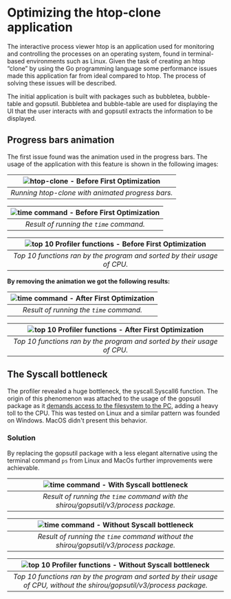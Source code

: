 # Optimizing the htop-clone application

The interactive process viewer htop is an application used for monitoring and
controlling the processes on an operating system, found in terminal-based
environments such as Linux. Given the task of creating an htop “clone” by using
the Go programming language some performance issues made this application far
from ideal compared to htop. The process of solving these issues will be described.

The initial application is built with packages such as bubbletea, bubble-table
and gopsutil. Bubbletea and bubble-table are used for displaying the UI that the
user interacts with and gopsutil extracts the information to be displayed.

## Progress bars animation

The first issue found was the animation used in the progress bars. The usage of
the application with this feature is shown in the following images:

| ![htop-clone - Before First Optimization](https://i.imgur.com/EgEKhZ0.png?1) |
| :-: |
| *Running htop-clone with animated progress bars.* |

| ![time command - Before First Optimization](https://i.imgur.com/BqsdkHy.png) |
| :-: |
| *Result of running the `time` command.* |

| ![top 10 Profiler functions - Before First Optimization](https://i.imgur.com/od9ZoiL.png) |
| :-: |
| *Top 10 functions ran by the program and sorted by their usage of CPU.* |

**By removing the animation we got the following results:**

| ![time command - After First Optimization](https://i.imgur.com/CmLd9OJ.png) |
| :-: |
| *Result of running the `time` command.* |

| ![top 10 Profiler functions - After First Optimization](https://i.imgur.com/s4hiz9v.png) |
| :-: |
| *Top 10 functions ran by the program and sorted by their usage of CPU.* |

## The Syscall bottleneck

The profiler revealed a huge bottleneck, the syscall.Syscall6 function. The
origin of this phenomenon was attached to the usage of the gopsutil package as
it [demands access to the filesystem to the PC](https://stackoverflow.com/a/69301915/7987716),
adding a heavy toll to the CPU. This was tested on Linux and a similar pattern
was founded on Windows. MacOS didn't present this behavior.

### Solution

By replacing the gopsutil package with a less elegant alternative using the
terminal command `ps` from Linux and MacOs further improvements were achievable.

| ![time command - With Syscall bottleneck](https://i.imgur.com/OfE7Bd9.png) |
| :-: |
| *Result of running the `time` command with the shirou/gopsutil/v3/process package.* |

| ![time command - Without Syscall bottleneck](https://i.imgur.com/ijL4fNW.png) |
| :-: |
| *Result of running the `time` command without the shirou/gopsutil/v3/process package.* |

| ![top 10 Profiler functions - Without Syscall bottleneck](https://i.imgur.com/hbuOmdC.png) |
| :-: |
| *Top 10 functions ran by the program and sorted by their usage of CPU, without the shirou/gopsutil/v3/process package.* |
